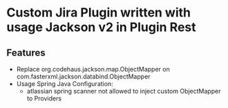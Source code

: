 # Custom Jira Plugin written with usage Jackson v2 in Plugin Rest

## Features

- Replace org.codehaus.jackson.map.ObjectMapper on com.fasterxml.jackson.databind.ObjectMapper
- Usage Spring Java Configuration:
  - atlassian spring scanner not allowed to inject custom ObjectMapper to Providers